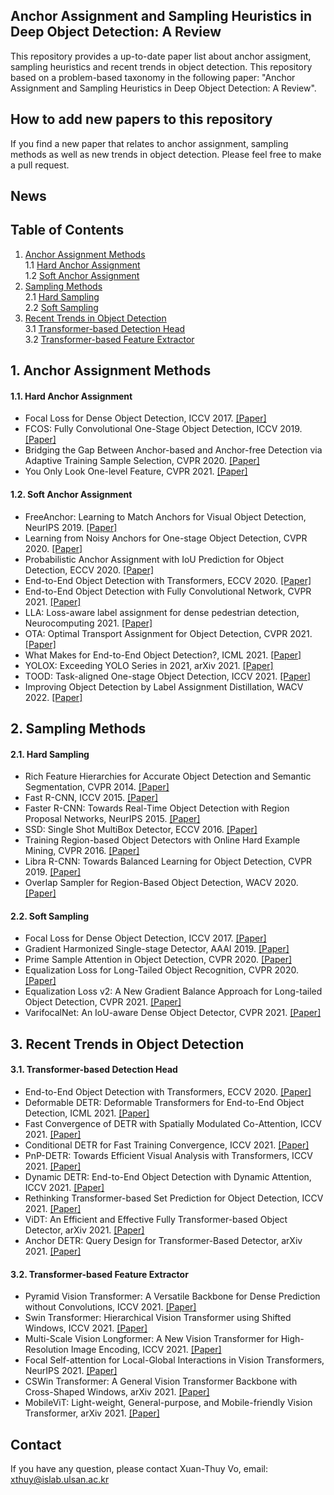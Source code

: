 ## Anchor Assignment and Sampling Heuristics in Deep Object Detection: A Review
This repository provides a up-to-date paper list about anchor assigment, sampling heuristics and recent trends in object detection. This repository based on a problem-based taxonomy in the following paper: "Anchor Assignment and Sampling Heuristics in Deep Object Detection: A Review".
## How to add new papers to this repository
If you find a new paper that relates to anchor assignment, sampling methods as well as new trends in object detection. Please feel free to make a pull request.
## News

## Table of Contents
1. [Anchor Assignment Methods](#1)  
    1.1 [Hard Anchor Assignment](#1.1)  
    1.2 [Soft Anchor Assignment](#1.2)     
2. [Sampling Methods](#2)  
    2.1 [Hard Sampling](#2.1)    
    2.2 [Soft Sampling](#2.2)  
3. [Recent Trends in Object Detection](#3)  
    3.1 [Transformer-based Detection Head](#3.1)  
    3.2 [Transformer-based Feature Extractor](#3.2)  


## 1. Anchor Assignment Methods <a name="1"></a>
#### 1.1. Hard Anchor Assignment <a name="1.1"></a>
  - Focal Loss for Dense Object Detection, ICCV 2017. [[Paper]](https://openaccess.thecvf.com/content_ICCV_2017/papers/Lin_Focal_Loss_for_ICCV_2017_paper.pdf)
  - FCOS: Fully Convolutional One-Stage Object Detection, ICCV 2019. [[Paper]](https://openaccess.thecvf.com/content_ICCV_2019/papers/Tian_FCOS_Fully_Convolutional_One-Stage_Object_Detection_ICCV_2019_paper.pdf)
  - Bridging the Gap Between Anchor-based and Anchor-free Detection via Adaptive Training Sample Selection, CVPR 2020. [[Paper]](https://openaccess.thecvf.com/content_CVPR_2020/papers/Zhang_Bridging_the_Gap_Between_Anchor-Based_and_Anchor-Free_Detection_via_Adaptive_CVPR_2020_paper.pdf)
  - You Only Look One-level Feature, CVPR 2021. [[Paper]](https://openaccess.thecvf.com/content/CVPR2021/papers/Chen_You_Only_Look_One-Level_Feature_CVPR_2021_paper.pdf)
#### 1.2. Soft Anchor Assignment <a name="1.2"></a>
  - FreeAnchor: Learning to Match Anchors for Visual Object Detection, NeurIPS 2019. [[Paper]](https://proceedings.neurips.cc/paper/2019/file/43ec517d68b6edd3015b3edc9a11367b-Paper.pdf)
  - Learning from Noisy Anchors for One-stage Object Detection, CVPR 2020. [[Paper]](https://openaccess.thecvf.com/content_CVPR_2020/papers/Li_Learning_From_Noisy_Anchors_for_One-Stage_Object_Detection_CVPR_2020_paper.pdf)
  - Probabilistic Anchor Assignment with IoU Prediction for Object Detection, ECCV 2020. [[Paper]](https://www.ecva.net/papers/eccv_2020/papers_ECCV/papers/123700358.pdf)
  - End-to-End Object Detection with Transformers, ECCV 2020. [[Paper]](https://www.ecva.net/papers/eccv_2020/papers_ECCV/papers/123460205.pdf)
  - End-to-End Object Detection with Fully Convolutional Network, CVPR 2021. [[Paper]](https://openaccess.thecvf.com/content/CVPR2021/papers/Wang_End-to-End_Object_Detection_With_Fully_Convolutional_Network_CVPR_2021_paper.pdf)
  - LLA: Loss-aware label assignment for dense pedestrian detection, Neurocomputing 2021. [[Paper]](https://www.sciencedirect.com/science/article/pii/S0925231221011796)
  - OTA: Optimal Transport Assignment for Object Detection, CVPR 2021. [[Paper]](https://openaccess.thecvf.com/content/CVPR2021/papers/Ge_OTA_Optimal_Transport_Assignment_for_Object_Detection_CVPR_2021_paper.pdf)
  - What Makes for End-to-End Object Detection?, ICML 2021. [[Paper]](http://proceedings.mlr.press/v139/sun21b/sun21b.pdf)
  - YOLOX: Exceeding YOLO Series in 2021, arXiv 2021. [[Paper]](https://arxiv.org/pdf/2107.08430.pdf)
  - TOOD: Task-aligned One-stage Object Detection, ICCV 2021. [[Paper]](https://openaccess.thecvf.com/content/ICCV2021/papers/Feng_TOOD_Task-Aligned_One-Stage_Object_Detection_ICCV_2021_paper.pdf)
  - Improving Object Detection by Label Assignment Distillation, WACV 2022. [[Paper]](https://arxiv.org/pdf/2108.10520.pdf)
## 2. Sampling Methods <a name="2"></a>
#### 2.1. Hard Sampling <a name="2.1"></a>
  - Rich Feature Hierarchies for Accurate Object Detection and Semantic Segmentation, CVPR 2014. [[Paper]](https://www.cv-foundation.org/openaccess/content_cvpr_2014/papers/Girshick_Rich_Feature_Hierarchies_2014_CVPR_paper.pdf)
  - Fast R-CNN, ICCV 2015. [[Paper]](https://www.cv-foundation.org/openaccess/content_iccv_2015/papers/Girshick_Fast_R-CNN_ICCV_2015_paper.pdf)
  - Faster R-CNN: Towards Real-Time Object Detection with Region Proposal Networks, NeurIPS 2015. [[Paper]](https://papers.nips.cc/paper/2015/file/14bfa6bb14875e45bba028a21ed38046-Paper.pdf)
  - SSD: Single Shot MultiBox Detector, ECCV 2016. [[Paper]](https://arxiv.org/pdf/1512.02325.pdf)
  - Training Region-based Object Detectors with Online Hard Example Mining, CVPR 2016. [[Paper]](https://openaccess.thecvf.com/content_cvpr_2016/papers/Shrivastava_Training_Region-Based_Object_CVPR_2016_paper.pdf)
  - Libra R-CNN: Towards Balanced Learning for Object Detection, CVPR 2019. [[Paper]](https://openaccess.thecvf.com/content_CVPR_2019/papers/Pang_Libra_R-CNN_Towards_Balanced_Learning_for_Object_Detection_CVPR_2019_paper.pdf)
  - Overlap Sampler for Region-Based Object Detection, WACV 2020. [[Paper]](https://openaccess.thecvf.com/content_WACV_2020/papers/Chen_Overlap_Sampler_for_Region-Based_Object_Detection_WACV_2020_paper.pdf)
#### 2.2. Soft Sampling <a name="2.2"></a>
  - Focal Loss for Dense Object Detection, ICCV 2017. [[Paper]](https://openaccess.thecvf.com/content_ICCV_2017/papers/Lin_Focal_Loss_for_ICCV_2017_paper.pdf)
  - Gradient Harmonized Single-stage Detector, AAAI 2019. [[Paper]](https://arxiv.org/pdf/1811.05181.pdf)
  - Prime Sample Attention in Object Detection, CVPR 2020. [[Paper]](https://openaccess.thecvf.com/content_CVPR_2020/papers/Cao_Prime_Sample_Attention_in_Object_Detection_CVPR_2020_paper.pdf)
  - Equalization Loss for Long-Tailed Object Recognition, CVPR 2020. [[Paper]](https://arxiv.org/pdf/2003.05176.pdf)
  - Equalization Loss v2: A New Gradient Balance Approach for Long-tailed Object Detection, CVPR 2021. [[Paper]](https://arxiv.org/pdf/2012.08548.pdf)
  - VarifocalNet: An IoU-aware Dense Object Detector, CVPR 2021. [[Paper]](https://openaccess.thecvf.com/content/CVPR2021/papers/Zhang_VarifocalNet_An_IoU-Aware_Dense_Object_Detector_CVPR_2021_paper.pdf)
## 3. Recent Trends in Object Detection <a name="3"></a>
#### 3.1. Transformer-based Detection Head <a name="3.1"></a>
  - End-to-End Object Detection with Transformers, ECCV 2020. [[Paper]](https://www.ecva.net/papers/eccv_2020/papers_ECCV/papers/123460205.pdf)
  - Deformable DETR: Deformable Transformers for End-to-End Object Detection, ICML 2021. [[Paper]](https://openreview.net/forum?id=gZ9hCDWe6ke)
  - Fast Convergence of DETR with Spatially Modulated Co-Attention, ICCV 2021. [[Paper]](https://openaccess.thecvf.com/content/ICCV2021/papers/Gao_Fast_Convergence_of_DETR_With_Spatially_Modulated_Co-Attention_ICCV_2021_paper.pdf)
  - Conditional DETR for Fast Training Convergence, ICCV 2021. [[Paper]](https://openaccess.thecvf.com/content/ICCV2021/papers/Meng_Conditional_DETR_for_Fast_Training_Convergence_ICCV_2021_paper.pdf)
  - PnP-DETR: Towards Efficient Visual Analysis with Transformers, ICCV 2021. [[Paper]](https://openaccess.thecvf.com/content/ICCV2021/papers/Wang_PnP-DETR_Towards_Efficient_Visual_Analysis_With_Transformers_ICCV_2021_paper.pdf)
  - Dynamic DETR: End-to-End Object Detection with Dynamic Attention, ICCV 2021. [[Paper]](https://openaccess.thecvf.com/content/ICCV2021/papers/Dai_Dynamic_DETR_End-to-End_Object_Detection_With_Dynamic_Attention_ICCV_2021_paper.pdf)
  - Rethinking Transformer-based Set Prediction for Object Detection, ICCV 2021. [[Paper]](https://openaccess.thecvf.com/content/ICCV2021/papers/Sun_Rethinking_Transformer-Based_Set_Prediction_for_Object_Detection_ICCV_2021_paper.pdf)
  - ViDT: An Efficient and Effective Fully Transformer-based Object Detector, arXiv 2021. [[Paper]](https://arxiv.org/pdf/2110.03921.pdf)
  - Anchor DETR: Query Design for Transformer-Based Detector, arXiv 2021. [[Paper]](https://arxiv.org/pdf/2109.07107v1.pdf)
#### 3.2. Transformer-based Feature Extractor <a name="3.2"></a>
  - Pyramid Vision Transformer: A Versatile Backbone for Dense Prediction without Convolutions, ICCV 2021. [[Paper]](https://openaccess.thecvf.com/content/ICCV2021/papers/Wang_Pyramid_Vision_Transformer_A_Versatile_Backbone_for_Dense_Prediction_Without_ICCV_2021_paper.pdf)
  - Swin Transformer: Hierarchical Vision Transformer using Shifted Windows, ICCV 2021. [[Paper]](https://openaccess.thecvf.com/content/ICCV2021/papers/Liu_Swin_Transformer_Hierarchical_Vision_Transformer_Using_Shifted_Windows_ICCV_2021_paper.pdf)
  - Multi-Scale Vision Longformer: A New Vision Transformer for High-Resolution Image Encoding, ICCV 2021. [[Paper]](https://openaccess.thecvf.com/content/ICCV2021/papers/Zhang_Multi-Scale_Vision_Longformer_A_New_Vision_Transformer_for_High-Resolution_Image_ICCV_2021_paper.pdf)
  - Focal Self-attention for Local-Global Interactions in Vision Transformers, NeurIPS 2021. [[Paper]](https://arxiv.org/pdf/2107.00641.pdf)
  - CSWin Transformer: A General Vision Transformer Backbone with Cross-Shaped Windows, arXiv 2021. [[Paper]](https://arxiv.org/pdf/2107.00652.pdf)
  - MobileViT: Light-weight, General-purpose, and Mobile-friendly Vision Transformer, arXiv 2021. [[Paper]](https://arxiv.org/pdf/2110.02178.pdf)

## Contact
If you have any question, please contact Xuan-Thuy Vo, email: xthuy@islab.ulsan.ac.kr
